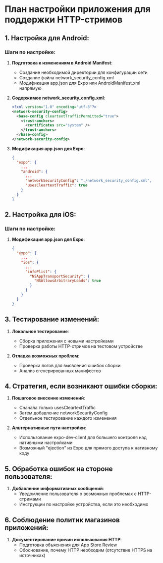 # План настройки приложения для поддержки HTTP-стримов

## 1. Настройка для Android:

### Шаги по настройке:

1. **Подготовка к изменениям в Android Manifest**:
   - Создание необходимой директории для конфигурации сети
   - Создание файла network_security_config.xml
   - Модификация app.json для Expo или AndroidManifest.xml напрямую

2. **Содержимое network_security_config.xml**:
   ```xml
   <?xml version="1.0" encoding="utf-8"?>
   <network-security-config>
     <base-config cleartextTrafficPermitted="true">
       <trust-anchors>
         <certificates src="system" />
       </trust-anchors>
     </base-config>
   </network-security-config>
   ```

3. **Модификация app.json для Expo**:
   ```json
   {
     "expo": {
       ...
       "android": {
         ...
         "networkSecurityConfig": "./network_security_config.xml",
         "usesCleartextTraffic": true
       }
     }
   }
   ```

## 2. Настройка для iOS:

### Шаги по настройке:

1. **Модификация app.json для Expo**:
   ```json
   {
     "expo": {
       ...
       "ios": {
         ...
         "infoPlist": {
           "NSAppTransportSecurity": {
             "NSAllowsArbitraryLoads": true
           }
         }
       }
     }
   }
   ```

## 3. Тестирование изменений:

1. **Локальное тестирование**:
   - Сборка приложения с новыми настройками
   - Проверка работы HTTP-стримов на тестовом устройстве

2. **Отладка возможных проблем**:
   - Проверка логов для выявления ошибок сборки
   - Анализ сгенерированных манифестов

## 4. Стратегия, если возникают ошибки сборки:

1. **Пошаговое внесение изменений**:
   - Сначала только usesCleartextTraffic
   - Затем добавление networkSecurityConfig
   - Отдельное тестирование каждого изменения

2. **Альтернативные пути настройки**:
   - Использование expo-dev-client для большего контроля над нативными настройками
   - Возможный "ejection" из Expo для прямого доступа к нативному коду

## 5. Обработка ошибок на стороне пользователя:

1. **Добавление информативных сообщений**:
   - Уведомление пользователя о возможных проблемах с HTTP-стримами
   - Инструкции по настройке устройства, если это необходимо

## 6. Соблюдение политик магазинов приложений:

1. **Документирование причин использования HTTP**:
   - Подготовка объяснения для App Store Review
   - Обоснование, почему HTTP необходим (отсутствие HTTPS на источниках)
